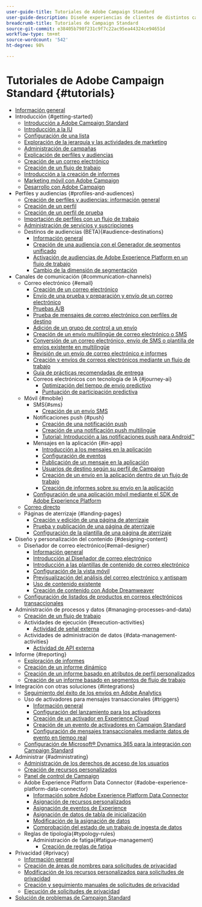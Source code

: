```yaml
---
user-guide-title: Tutoriales de Adobe Campaign Standard
user-guide-description: Diseñe experiencias de clientes de distintos canales y cree un entorno para la organización de campañas visuales, la administración de interacciones en tiempo real y la ejecución en varios canales.
breadcrumb-title: Tutoriales de Campaign Standard
source-git-commit: e38405b798f231c9f7c22ac95ea44324ce94651d
workflow-type: tm+mt
source-wordcount: '542'
ht-degree: 98%

---
```



# Tutoriales de Adobe Campaign Standard {#tutorials}

+ [Información general](/help/overview.md)
+ Introducción {#getting-started}
   + [Introducción a Adobe Campaign Standard](/help/getting-started/adobe-campaign-standard-introduction.md)
   + [Introducción a la IU](/help/getting-started/getting-started-with-the-ui.md)
   + [Configuración de una lista](/help/getting-started/configure-a-list.md)
   + [Exploración de la jerarquía y las actividades de marketing](/help/getting-started/explore-hierarchy-and-marketing-activities.md)
   + [Administración de campañas](/help/getting-started/managing-campaigns.md)
   + [Explicación de perfiles y audiencias](/help/getting-started/understanding-profiles-and-audiences.md)
   + [Creación de un correo electrónico](https://experienceleague.adobe.com/docs/campaign-standard-learn/tutorials/communication-channels/email/create-email-from-homepage.html?lang=es)
   + [Creación de un flujo de trabajo](https://experienceleague.adobe.com/docs/campaign-standard-learn/tutorials/managing-processes-and-data/creating-a-workflow.html?lang=es)
   + [Introducción a la creación de informes](/help/getting-started/reporting-with-adobe-campaign-introduction.md)
   + [Marketing móvil con Adobe Campaign](/help/getting-started/mobile-marketing-with-adobe-campaign.md)
   + [Desarrollo con Adobe Campaign](/help/getting-started/growing-with-adobe-campaign.md)
+ Perfiles y audiencias {#profiles-and-audiences}
   + [Creación de perfiles y audiencias: información general](/help/profiles-and-audiences/creating-profiles-and-audiences.md)
   + [Creación de un perfil](/help/profiles-and-audiences/creating-a-profile.md)
   + [Creación de un perfil de prueba](/help/profiles-and-audiences/test-profiles.md)
   + [Importación de perfiles con un flujo de trabajo](/help/managing-processes-and-data/importing-profiles.md)
   + [Administración de servicios y suscripciones](/help/managing-processes-and-data/services-and-subscriptions.md)
   + Destinos de audiencias (BETA){#audience-destinations}
      + [Información general](/help/profiles-and-audiences/audience-destinations/audience-destinations-overview.md)
      + [Creación de una audiencia con el Generador de segmentos unificado](/help/profiles-and-audiences/audience-destinations/creating-audiences-using-segment-builder.md)
      + [Activación de audiencias de Adobe Experience Platform en un flujo de trabajo](/help/profiles-and-audiences/audience-destinations/activating-aep-audiences.md)
      + [Cambio de la dimensión de segmentación](/help/profiles-and-audiences/audience-destinations/changing-targeting-dimension.md)
+ Canales de comunicación {#communication-channels}
   + Correo electrónico {#email}
      + [Creación de un correo electrónico](/help/communication-channels/email/create-email-from-homepage.md)
      + [Envío de una prueba y preparación y envío de un correo electrónico](/help/communication-channels/email/sending-test-preparing-sending-email.md)
      + [Pruebas A/B](/help/communication-channels/email/a-b-testing.md)
      + [Prueba de mensajes de correo electrónico con perfiles de destino](/help/communication-channels/email/profile-substitution.md)
      + [Adición de un grupo de control a un envío](/help/communication-channels/email/control-groups.md)
      + [Creación de un envío multilingüe de correo electrónico o SMS](/help/communication-channels/create-multilingual-deliveries.md)
      + [Conversión de un correo electrónico, envío de SMS o plantilla de envíos existente en multilingüe](/help/communication-channels/covert-into-multilingual-deliveries.md)
      + [Revisión de un envío de correo electrónico e informes](/help/communication-channels/email/reviewing-personalized-email-delivery-and-reports.md)
      + [Creación y envíos de correos electrónicos mediante un flujo de trabajo](/help/communication-channels/email/create-and-send-emails-via-workflow.md)
      + [Guía de prácticas recomendadas de entrega](https://experienceleague.adobe.com/docs/deliverability-learn/deliverability-best-practice-guide/introduction.html?lang=es)
      + Correos electrónicos con tecnología de IA {#journey-ai}
         + [Optimización del tiempo de envío predictivo](/help/communication-channels/email/ai-powered-emails/predictive-send-time-optimization.md)
         + [Puntuación de participación predictiva](/help/communication-channels/email/ai-powered-emails/predictive-engagement-scoring.md)
   + Móvil {#mobile}
      + SMS{#sms}
         + [Creación de un envío SMS](/help/communication-channels/mobile/sms/sms-delivery.md)
      + Notificaciones push {#push}
         + [Creación de una notificación push](/help/communication-channels/mobile/push-notifications/creating-a-push-notification.md)
         + [Creación de una notificación push multilingüe](/help/communication-channels/mobile/push-notifications/creating-multilingual-push-notifications.md)
         + [Tutorial: Introducción a las notificaciones push para Android™](https://experienceleague.adobe.com/docs/campaign-standard-learn/getting-started-with-push-notifications-android/introduction.html?lang=es)
      + Mensajes en la aplicación {#in-app}
         + [Introducción a los mensajes en la aplicación](/help/communication-channels/mobile/in-app/in-app-message-overview.md)
         + [Configuración de eventos](/help/communication-channels/mobile/in-app/configure-events.md)
         + [Publicación de un mensaje en la aplicación](/help/communication-channels/mobile/in-app/broadcast-in-app-message.md)
         + [Usuarios de destino según su perfil de Campaign](/help/communication-channels/mobile/in-app/target-users-based-on-campaign-profile.md)
         + [Creación de un envío en la aplicación dentro de un flujo de trabajo](/help/communication-channels/mobile/in-app/in-app-activity.md)
         + [Creación de informes sobre su envío en la aplicación](/help/communication-channels/mobile/in-app/in-app-reporting.md)
      + [Configuración de una aplicación móvil mediante el SDK de Adobe Experience Platform](/help/communication-channels/mobile/configure-mobile-apps-using-aep-sdk.md)
   + [Correo directo](/help/communication-channels/direct-mail/directmail.md)
   + Páginas de aterrizaje {#landing-pages}
      + [Creación y edición de una página de aterrizaje](/help/communication-channels/landing-pages/landing-page-create-and-edit.md)
      + [Prueba y publicación de una página de aterrizaje](/help/communication-channels/landing-pages/landing-page-test-and-publish.md)
      + [Configuración de la plantilla de una página de aterrizaje](/help/communication-channels/landing-pages/landing-page-configure-templates.md)
+ Diseño y personalización del contenido {#designing-content}
   + Diseñador de correo electrónico{#email-designer}
      + [Información general](/help/designing-content/email-designer/email-designer-overview.md)
      + [Introducción al Diseñador de correo electrónico](/help/designing-content/email-designer/getting-started-with-the-email-designer.md)
      + [Introducción a las plantillas de contenido de correo electrónico](/help/designing-content/email-designer/email-content-templates.md)
      + [Configuración de la vista móvil](/help/designing-content/email-designer/configure-the-mobile-view.md)
      + [Previsualización del análisis del correo electrónico y antispam](/help/designing-content/email-designer/preview-your-email.md)
      + [Uso de contenido existente](/help/designing-content/email-designer/working-with-existing-content.md)
      + [Creación de contenido con Adobe Dreamweaver](/help/designing-content/email-designer/dreamweaver-integration.md)
   + [Configuración de listados de productos en correos electrónicos transaccionales](/help/designing-content/product-listings-in-transactional-email.md)
+ Administración de procesos y datos {#managing-processes-and-data}
   + [Creación de un flujo de trabajo](/help/managing-processes-and-data/creating-a-workflow.md)
   + Actividades de ejecución {#execution-activities}
      + [Actividad de señal externa](/help/managing-processes-and-data/execution-activities/external-signal-activity.md)
   + Actividades de administración de datos {#data-management-activities}
      + [Actividad de API externa](/help/managing-processes-and-data/data-management-activities/external-api-activity.md)
+ Informe {#reporting}
   + [Exploración de informes](/help/getting-started/exploring-reports.md)
   + [Creación de un informe dinámico](/help/reporting/creating-a-dynamic-report.md)
   + [Creación de un informe basado en atributos de perfil personalizados](/help/reporting/custom-profile-attributes-dynamic-reports.md)
   + [Creación de un informe basado en segmentos de flujo de trabajo](/help/reporting/report-on-workflow-segments.md)
+ Integración con otras soluciones {#integrations}
   + [Seguimiento del éxito de los envíos en Adobe Analytics](/help/integrations/track-the-success-of-your-deliveries-in-analytics.md)
   + Uso de activadores para mensajes transaccionales {#triggers}
      + [Información general](/help/integrations/using-triggers-for-transactional-messaging-overview.md)
      + [Configuración del lanzamiento para los activadores](/help/integrations/configure-launch-for-triggers.md)
      + [Creación de un activador en Experience Cloud](/help/integrations/create-a-trigger-in-experience-cloud.md)
      + [Creación de un evento de activadores en Campaign Standard](/help/integrations/create-a-trigger-event.md)
      + [Configuración de mensajes transaccionales mediante datos de evento en tiempo real](/help/integrations/configure-transactional-messages-using-realtime-event-data.md)
   + [Configuración de Microsoft® Dynamics 365 para la integración con Campaign Standard](/help/integrations/configure-dynamics-365.md)
+ Administrar {#administrating}
   + [Administración de los derechos de acceso de los usuarios](/help/administrating/managing-user-access-rights.md)
   + [Creación de recursos personalizados](https://experienceleague.adobe.com/docs/campaign-standard-learn/creating-custom-resources/introduction.html?lang=es)
   + [Panel de control de Campaign](https://experienceleague.adobe.com/docs/campaign-standard-learn/control-panel/control-panel-overview.html?lang=es)
   + Adobe Experience Platform Data Connector {#adobe-experience-platform-data-connector}
      + [Información sobre Adobe Experience Platform Data Connector](/help/administrating/adobe-experience-platform-data-connector/understanding-the-adobe-experience-platform-data-connector.md)
      + [Asignación de recursos personalizados](/help/administrating/adobe-experience-platform-data-connector/mapping-custom-resources.md)
      + [Asignación de eventos de Experience](/help/administrating/adobe-experience-platform-data-connector/mapping-experience-events.md)
      + [Asignación de datos de tabla de inicialización](/help/administrating/adobe-experience-platform-data-connector/mapping-seed-table-data.md)
      + [Modificación de la asignación de datos](/help/administrating/adobe-experience-platform-data-connector/modifying-data-mapping.md)
      + [Comprobación del estado de un trabajo de ingesta de datos](/help/administrating/adobe-experience-platform-data-connector/checking-status-of-data-ingestion-jobs.md)
   + Reglas de tipología{#typology-rules}
      + Administración de fatiga{#fatigue-management}
         + [Creación de reglas de fatiga](/help/administrating/typology-rules/fatigue-management/create-fatigue-rules.md)
+ Privacidad {#privacy}
   + [Información general](/help/privacy/privacy-overview.md)
   + [Creación de áreas de nombres para solicitudes de privacidad](/help/privacy/namespaces-for-privacy-requests.md)
   + [Modificación de los recursos personalizados para solicitudes de privacidad](/help/privacy/custom-resources-for-privacy-requests.md)
   + [Creación y seguimiento manuales de solicitudes de privacidad](/help/privacy/create-and-track-privacy-requests.md)
   + [Ejecución de solicitudes de privacidad](/help/privacy/execute-privacy-requests.md)
+ [Solución de problemas de Campaign Standard](https://experienceleague.adobe.com/docs/campaign-standard-learn/troubleshooting/overview.html)
